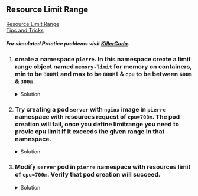 ## Resource Limit Range

[Resource Limit Range](https://kubernetes.io/docs/concepts/policy/limit-range/)
</br>
[Tips and Tricks](https://github.com/amitk030/CKAD-exercises-and-solutions/blob/master/tips_and_tricks.md)

##### For simulated Practice problems visit [KillerCoda](https://killercoda.com/amitk).


1. ### create a namespace `pierre`. In this namespace create a limit range object named `memory-limit` for memory on containers, min to be `300Mi` and max to be `800Mi` & `cpu` to be between `600m` & `300m`. 

    <details><summary>Solution</summary>
      <p>

      ```bash
      # create namespace
      k create ns pierre

      # create limit range: limitrange.yaml
      apiVersion: v1
      kind: LimitRange
      metadata:
        name: memory-limit
        namespace: pierre
      spec:
        limits:
        - max: # max and min define the limit range
            memory: "800Mi"
            cpu: 600m
          min:
            cpu: 300m
            memory: "300Mi"
          type: Container

      k create -f limitrange.yaml
      ```

      </p>
    </details>


1. ### Try creating a pod `server` with `nginx` image in `pierre` namespace with resources request of `cpu=700m`. The pod creation will fail, once you define limitrange you need to provie cpu limit if it exceeds the given range in that namespace.

    <details><summary>Solution</summary>
      <p>

      ```bash
      # create the server pod
      k run server --image=nginx --dry-run=client -o yaml > pod.yaml
      
      # pod file
      apiVersion: v1
      kind: Pod
      metadata:
        creationTimestamp: null
        labels:
          run: server
        name: server
        namespace: pierre
      spec:
        containers:
        - image: nginx
          name: server
          resources:
            requests:
              memory: 500Mi
        dnsPolicy: ClusterFirst
        restartPolicy: Always
      ```

      </p>
    </details>

1. ### Modify `server` pod in `pierre` namespace with resources limit of `cpu=700m`. Verify that pod creation will succeed.

    <details><summary>Solution</summary>
      <p>

      ```bash
      # delete the pod if it exists.
      k delete po server --force

      # pod file
      apiVersion: v1
      kind: Pod
      metadata:
        creationTimestamp: null
        labels:
          run: server
        name: server
        namespace: pierre
      spec:
        containers:
        - image: nginx
          name: server
          resources:
            requests:
              memory: 500Mi
            limit:
              memory: 700Mi
        dnsPolicy: ClusterFirst
        restartPolicy: Always
      ```

      </p>
    </details>
